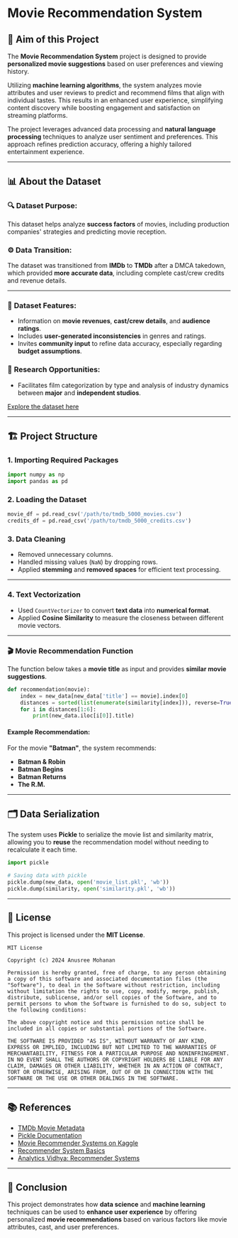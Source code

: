 # Movie Recommendation System

## 🌟 Aim of this Project

The **Movie Recommendation System** project is designed to provide **personalized movie suggestions** based on user preferences and viewing history. 

Utilizing **machine learning algorithms**, the system analyzes movie attributes and user reviews to predict and recommend films that align with individual tastes. This results in an enhanced user experience, simplifying content discovery while boosting engagement and satisfaction on streaming platforms.

The project leverages advanced data processing and **natural language processing** techniques to analyze user sentiment and preferences. This approach refines prediction accuracy, offering a highly tailored entertainment experience.

---

## 📊 About the Dataset

### 🔍 **Dataset Purpose**:
This dataset helps analyze **success factors** of movies, including production companies' strategies and predicting movie reception.

### ⚙️ **Data Transition**:
The dataset was transitioned from **IMDb** to **TMDb** after a DMCA takedown, which provided **more accurate data**, including complete cast/crew credits and revenue details.

---

### 📌 **Dataset Features**:
- Information on **movie revenues**, **cast/crew details**, and **audience ratings**.
- Includes **user-generated inconsistencies** in genres and ratings.
- Invites **community input** to refine data accuracy, especially regarding **budget assumptions**.

### 🔬 **Research Opportunities**:
- Facilitates film categorization by type and analysis of industry dynamics between **major** and **independent studios**.

[Explore the dataset here](https://www.kaggle.com/datasets/tmdb/tmdb-movie-metadata)

---

## 🏗️ **Project Structure**

### 1. **Importing Required Packages**
```python
import numpy as np
import pandas as pd
```

### 2. **Loading the Dataset**
```python
movie_df = pd.read_csv('/path/to/tmdb_5000_movies.csv')
credits_df = pd.read_csv('/path/to/tmdb_5000_credits.csv')
```

### 3. **Data Cleaning**
- Removed unnecessary columns.
- Handled missing values (`NaN`) by dropping rows.
- Applied **stemming** and **removed spaces** for efficient text processing.

---

### 4. **Text Vectorization**

- Used `CountVectorizer` to convert **text data** into **numerical format**.
- Applied **Cosine Similarity** to measure the closeness between different movie vectors.

---

### 🎬 **Movie Recommendation Function**

The function below takes a **movie title** as input and provides **similar movie suggestions**.

```python
def recommendation(movie):
    index = new_data[new_data['title'] == movie].index[0]
    distances = sorted(list(enumerate(similarity[index])), reverse=True, key=lambda x: x[1])
    for i in distances[1:6]:
        print(new_data.iloc[i[0]].title)
```

#### Example Recommendation:
For the movie **"Batman"**, the system recommends:
- **Batman & Robin**
- **Batman Begins**
- **Batman Returns**
- **The R.M.**

---

## 🗂️ **Data Serialization**

The system uses **Pickle** to serialize the movie list and similarity matrix, allowing you to **reuse** the recommendation model without needing to recalculate it each time.

```python
import pickle

# Saving data with pickle
pickle.dump(new_data, open('movie_list.pkl', 'wb'))
pickle.dump(similarity, open('similarity.pkl', 'wb'))
```

---

## 🔑 **License**

This project is licensed under the **MIT License**.

```text
MIT License

Copyright (c) 2024 Anusree Mohanan

Permission is hereby granted, free of charge, to any person obtaining a copy of this software and associated documentation files (the "Software"), to deal in the Software without restriction, including without limitation the rights to use, copy, modify, merge, publish, distribute, sublicense, and/or sell copies of the Software, and to permit persons to whom the Software is furnished to do so, subject to the following conditions:

The above copyright notice and this permission notice shall be included in all copies or substantial portions of the Software.

THE SOFTWARE IS PROVIDED "AS IS", WITHOUT WARRANTY OF ANY KIND, EXPRESS OR IMPLIED, INCLUDING BUT NOT LIMITED TO THE WARRANTIES OF MERCHANTABILITY, FITNESS FOR A PARTICULAR PURPOSE AND NONINFRINGEMENT. IN NO EVENT SHALL THE AUTHORS OR COPYRIGHT HOLDERS BE LIABLE FOR ANY CLAIM, DAMAGES OR OTHER LIABILITY, WHETHER IN AN ACTION OF CONTRACT, TORT OR OTHERWISE, ARISING FROM, OUT OF OR IN CONNECTION WITH THE SOFTWARE OR THE USE OR OTHER DEALINGS IN THE SOFTWARE.
```

---

## 📚 **References**

- [TMDb Movie Metadata](https://www.kaggle.com/datasets/tmdb/tmdb-movie-metadata)
- [Pickle Documentation](https://docs.python.org/3/library/pickle.html)
- [Movie Recommender Systems on Kaggle](https://www.kaggle.com/code/rounakbanik/movie-recommender-systems)
- [Recommender System Basics](https://hackernoon.com/introduction-to-recommender-system-part-1-collaborative-filtering-singular-value-decomposition-44c9659c5e75)
- [Analytics Vidhya: Recommender Systems](https://www.analyticsvidhya.com/blog/2021/07/recommendation-system-understanding-the-basic-concepts/)

---

## 🎯 **Conclusion**

This project demonstrates how **data science** and **machine learning** techniques can be used to **enhance user experience** by offering personalized **movie recommendations** based on various factors like movie attributes, cast, and user preferences.
```
